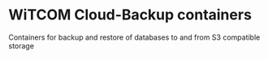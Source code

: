 # WiTCOM Cloud-Backup containers

Containers for backup and restore of databases to and from S3 compatible storage
